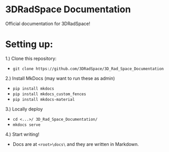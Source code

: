 # 3DRadSpace Documentation
Official documentation for 3DRadSpace!

# Setting up:

1.) Clone this repository:
- `git clone https://github.com/3DRadSpace/3D_Rad_Space_Documentation`

2.) Install MkDocs (may want to run these as admin)
- `pip install mkdocs` 
- `pip install mkdocs_custom_fences`
- `pip install mkdocs-material`

3.) Locally deploy
- `cd <...>/ 3D_Rad_Space_Documentation/`
- `mkdocs serve`

4.) Start writing!
- Docs are at `<root>\docs\` and they are written in Markdown.

